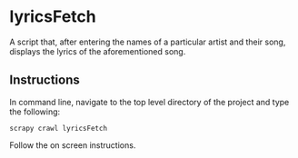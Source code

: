 # lyricsFetch
A script that, after entering the names of a particular artist and their song, displays the lyrics of the aforementioned song.

## Instructions

In command line, navigate to the top level directory of the project and type the following:  
```
scrapy crawl lyricsFetch
```
Follow the on screen instructions.
